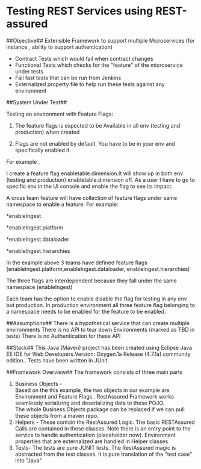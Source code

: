 Testing REST Services using REST-assured
========================================================


##Objective##
Extensible Framework to support multiple Microservices (for instance , ability to support authentication)
* Contract Tests which would fail when contract changes
* Functional Tests which checks for the "feature" of the microservice under tests
* Fail fast tests that can be run from Jenkins 
* Externalized property file to help run these tests against any environment

##System Under Test##

Testing an environment with Feature Flags:

1) The feature flags is expected to be Available in all env (testing and production) when created

2) Flags are not enabled by default. You have to be in your env and specifically enabled it.

For example ,

   I create a feature flag enabletable.dimension.It will show up in both env (testing and production) enabletable.dimension  off. As a user I have to go to specific env in the UI console and enable the flag to see its impact.

A cross team feature will have collection of feature flags under same namespace to enable a feature. For example:

*enableIngest

*enableIngest.platform

*enableIngest.dataloader

*enableIngest.hierarchies

In the example above 3 teams have defined feature flags  (enableIngest.platform,enableIngest.dataloader, enableIngest.hierarchies)

The three flags are interdependent because they fall under the same namespace (enableIngest)

Each team has the option to enable disable the flag for testing in any env but production.
In production environment all three feature flag belonging to a namespace needs to be enabled for the feature to be enabled.

##Assumptions##
There is a hypothetical service that can create multiple environments
There is no API to tear down Environments (marked as TBD in tests) 
There is no  Authentication for these API


##Stack##
This Java (Maven) project has been created using Eclipse Java EE IDE for Web Developers.Version: Oxygen.1a Release (4.7.1a) community edition..
 Tests have been written in JUnit.


##Framework Overview## 
The framework consists of three main parts
1) Business Objects -  
     Based on the this example, the two objects in our example are Environment and Feature Flags . 
     RestAssured Framework works seamlessly serializing and deserializing data to these POJO.  
     The whole Business Objects package can be replaced if we can pull these objects from a maven repo.
2) Helpers - 
      These contain the RestAssured Logic. The basic RESTAssured Calls are contained in these classes.
      Note there is an entry point to the service to handle authentication (placeholder now).
      Environment properties that are externalized are handled in Helper classes
3) Tests- 
      The tests are pure JUNIT tests. The RestAssured magic is abstracted from the test classes. It is pure translation of the "test case" into "Java"
      
         
